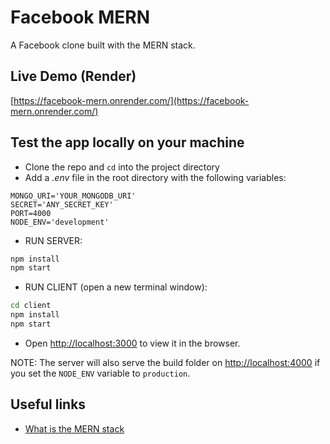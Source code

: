 # Facebook MERN

A Facebook clone built with the MERN stack.

## Live Demo (Render)

[https://facebook-mern.onrender.com/](https://facebook-mern.onrender.com/)

## Test the app locally on your machine

- Clone the repo and `cd` into the project directory
- Add a _.env_ file in the root directory with the following variables:

```dotenv
MONGO_URI='YOUR_MONGODB_URI'
SECRET='ANY_SECRET_KEY'
PORT=4000
NODE_ENV='development'
```

- RUN SERVER:

```bash
npm install
npm start
```

- RUN CLIENT (open a new terminal window):

```bash
cd client
npm install
npm start
```

- Open [http://localhost:3000](http://localhost:3000) to view it in the browser.

NOTE: The server will also serve the build folder on [http://localhost:4000](http://localhost:4000) if you set the `NODE_ENV` variable to `production`.

## Useful links

- [What is the MERN stack](https://www.mongodb.com/mern-stack)
